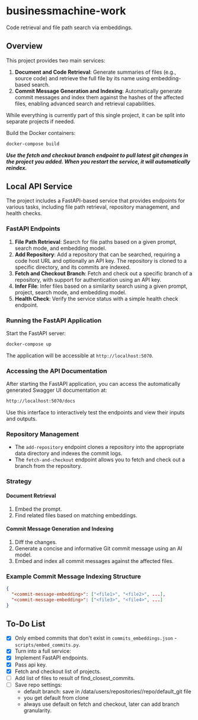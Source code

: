 
# businessmachine-work

Code retrieval and file path search via embeddings.

## Overview

This project provides two main services:

1. **Document and Code Retrieval**: Generate summaries of files (e.g., source code) and retrieve the full file by its name using embedding-based search.
2. **Commit Message Generation and Indexing**: Automatically generate commit messages and index them against the hashes of the affected files, enabling advanced search and retrieval capabilities.

While everything is currently part of this single project, it can be split into separate projects if needed.

Build the Docker containers:

```bash
docker-compose build
```

***Use the fetch and checkout branch endpoint to pull latest git changes in the project you added. When you restart the service, it will automatically reindex.***

## Local API Service

The project includes a FastAPI-based service that provides endpoints for various tasks, including file path retrieval, repository management, and health checks.

### FastAPI Endpoints

1. **File Path Retrieval**: Search for file paths based on a given prompt, search mode, and embedding model.
2. **Add Repository**: Add a repository that can be searched, requiring a code host URL and optionally an API key. The repository is cloned to a specific directory, and its commits are indexed.
3. **Fetch and Checkout Branch**: Fetch and check out a specific branch of a repository, with support for authentication using an API key.
4. **Infer File**: Infer files based on a similarity search using a given prompt, project, search mode, and embedding model.
5. **Health Check**: Verify the service status with a simple health check endpoint.

### Running the FastAPI Application

Start the FastAPI server:

```bash
docker-compose up
```

The application will be accessible at `http://localhost:5070`.

### Accessing the API Documentation

After starting the FastAPI application, you can access the automatically generated Swagger UI documentation at:

```bash
http://localhost:5070/docs
```

Use this interface to interactively test the endpoints and view their inputs and outputs.

### Repository Management

- The `add-repository` endpoint clones a repository into the appropriate data directory and indexes the commit logs. 
- The `fetch-and-checkout` endpoint allows you to fetch and check out a branch from the repository.

### Strategy

#### Document Retrieval

1. Embed the prompt.
2. Find related files based on matching embeddings.

#### Commit Message Generation and Indexing

1. Diff the changes.
2. Generate a concise and informative Git commit message using an AI model.
3. Embed and index all commit messages against the affected files.

### Example Commit Message Indexing Structure

```json
{
  "<commit-message-embedding>": ["<file1>", "<file2>", ...],
  "<commit-message-embedding>": ["<file3>", "<file4>", ...]
}
```

## To-Do List

- [x] Only embed commits that don't exist in `commits_embeddings.json` - `scripts/embed_commits.py`.
- [x] Turn into a full service:
- [x] Implement FastAPI endpoints.
- [x] Pass api key.
- [x] Fetch and checkout list of projects.
- [ ] Add list of files to result of find_closest_commits.
- [ ] Save repo settings:
     - default branch: save in /data/users/repositories/<project>/repo/default_git file
     - you get default from clone
     - always use default on fetch and checkout, later can add branch granularity.
